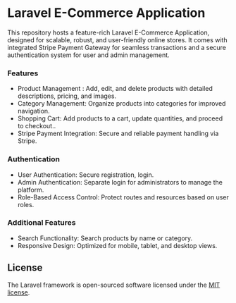 <h1>Laravel E-Commerce Application</h1>

This repository hosts a feature-rich Laravel E-Commerce Application, designed for scalable, robust, and user-friendly online stores. It comes with integrated Stripe Payment Gateway for seamless transactions and a secure authentication system for user and admin management.

<h3>Features</h3>

- Product Management : Add, edit, and delete products with detailed descriptions, pricing, and images.
- Category Management: Organize products into categories for improved navigation.
- Shopping Cart: Add products to a cart, update quantities, and proceed to checkout..
- Stripe Payment Integration: Secure and reliable payment handling via Stripe.

<h3>Authentication</h3>

- User Authentication: Secure registration, login.
- Admin Authentication: Separate login for administrators to manage the platform.
- Role-Based Access Control: Protect routes and resources based on user roles.
  
<h3>Additional Features</h3>

- Search Functionality: Search products by name or category.
- Responsive Design: Optimized for mobile, tablet, and desktop views.

## License

The Laravel framework is open-sourced software licensed under the [MIT license](https://opensource.org/licenses/MIT).